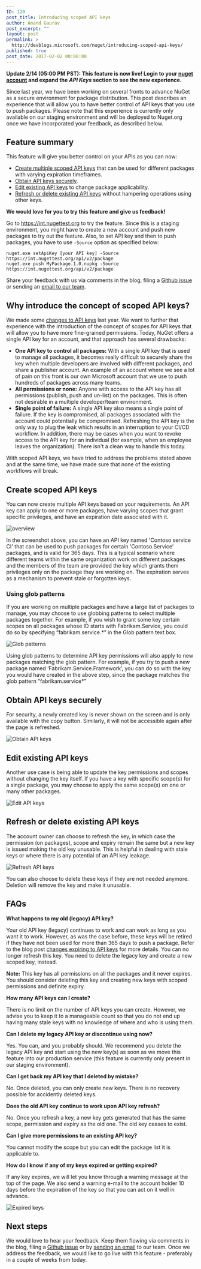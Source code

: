 ```yaml
---
ID: 120
post_title: Introducing scoped API keys
author: Anand Gaurav
post_excerpt: ""
layout: post
permalink: >
  http://devblogs.microsoft.com/nuget/introducing-scoped-api-keys/
published: true
post_date: 2017-02-02 00:00:00
---
```

**Update 2/14 (05:00 PM PST): This feature is now live! Login to your [nuget account][1] and expand the *API Keys* section to see the new experience.**

Since last year, we have been working on several fronts to advance NuGet as a secure environment for package distribution. This post describes an experience that will allow you to have better control of API keys that you use to push packages. Please note that this experience is currently only available on our staging environment and will be deployed to Nuget.org once we have incorporated your feedback, as described below.

## Feature summary

This feature will give you better control on your APIs as you can now:

*   [Create multiple scoped API keys][2] that can be used for different packages with varying expiration timeframes.
*   [Obtain API keys securely][3].
*   [Edit existing API keys][4] to change package applicability.
*   [Refresh or delete existing API keys][5] without hampering operations using other keys.

**We would love for you to try this feature and give us feedback!**

Go to <https://int.nugettest.org> to try the feature. Since this is a staging environment, you might have to create a new account and push new packages to try out the feature. Also, to set API key and then to push packages, you have to use `-Source` option as specified below:

    nuget.exe setApiKey [your API key] -Source https://int.nugettest.org/api/v2/package 
    nuget.exe push MyPackage.1.0.nupkg -Source https://int.nugettest.org/api/v2/package

Share your feedback with us via comments in the blog, filing a [Github issue][6] or sending an [email to our team][7].

## Why introduce the concept of scoped API keys?

We made some [changes to API keys][8] last year. We want to further that experience with the introduction of the concept of scopes for API keys that will allow you to have more fine-grained permissions. Today, NuGet offers a single API key for an account, and that approach has several drawbacks:

*   **One API key to control all packages:** With a single API key that is used to manage all packages, it becomes really difficult to securely share the key when multiple developers are involved with different packages, and share a publisher account. An example of an account where we see a lot of pain on this front is our own Microsoft account that we use to push hundreds of packages across many teams.
*   **All permissions or none:** Anyone with access to the API key has all permissions (publish, push and un-list) on the packages. This is often not desirable in a multiple developer/team environment.
*   **Single point of failure:** A single API key also means a single point of failure. If the key is compromised, all packages associated with the account could potentially be compromised. Refreshing the API key is the only way to plug the leak which results in an interruption to your CI/CD workflow. In addition, there may be cases when you want to revoke access to the API key for an individual (for example, when an employee leaves the organization). There isn't a clean way to handle this today.

With scoped API keys, we have tried to address the problems stated above and at the same time, we have made sure that none of the existing workflows will break.

## <a name="create-scoped-api-keys"></a>Create scoped API keys

You can now create multiple API keys based on your requirements. An API key can apply to one or more packages, have varying scopes that grant specific privileges, and have an expiration date associated with it.

![overview][9]

In the screenshot above, you can have an API key named 'Contoso service CI' that can be used to push packages for certain 'Contoso.Service’ packages, and is valid for 365 days. This is a typical scenario where different teams within the same organization work on different packages and the members of the team are provided the key which grants them privileges only on the package they are working on. The expiration serves as a mechanism to prevent stale or forgotten keys.

### Using glob patterns

If you are working on multiple packages and have a large list of packages to manage, you may choose to use globbing patterns to select multiple packages together. For example, if you wish to grant some key certain scopes on all packages whose ID starts with Fabrikam.Service, you could do so by specifying “fabrikam.service.*” in the Glob pattern text box.

![Glob patterns][10]

Using glob patterns to determine API key permissions will also apply to new packages matching the glob pattern. For example, if you try to push a new package named ‘Fabrikam.Service.Framework’, you can do so with the key you would have created in the above step, since the package matches the glob pattern “fabrikam.service*”

## <a name="obtain-api-keys"></a>Obtain API keys securely

For security, a newly created key is never shown on the screen and is only available with the copy button. Similarly, it will not be accessible again after the page is refreshed.

![Obtain API keys][11]

## <a name="edit-existing-api-keys"></a>Edit existing API keys

Another use case is being able to update the key permissions and scopes without changing the key itself. If you have a key with specific scope(s) for a single package, you may choose to apply the same scope(s) on one or many other packages.

![Edit API keys][12]

## <a name="refresh-or-delete-existing-api-keys"></a>Refresh or delete existing API keys

The account owner can choose to refresh the key, in which case the permission (on packages), scope and expiry remain the same but a new key is issued making the old key unusable. This is helpful in dealing with stale keys or where there is any potential of an API key leakage.

![Refresh API keys][13]

You can also choose to delete these keys if they are not needed anymore. Deletion will remove the key and make it unusable.

## FAQs

**What happens to my old (legacy) API key?**

Your old API key (legacy) continues to work and can work as long as you want it to work. However, as was the case before, these keys will be retired if they have not been used for more than 365 days to push a package. Refer to the blog post [changes expiring to API keys][8] for more details. You can no longer refresh this key. You need to delete the legacy key and create a new scoped key, instead.

**Note:** This key has all permissions on all the packages and it never expires. You should consider deleting this key and creating new keys with scoped permissions and definite expiry.

**How many API keys can I create?**

There is no limit on the number of API keys you can create. However, we advise you to keep it to a manageable count so that you do not end up having many stale keys with no knowledge of where and who is using them.

**Can I delete my legacy API key or discontinue using now?**

Yes. You can, and you probably should. We recommend you delete the legacy API key and start using the new key(s) as soon as we move this feature into our production service (this feature is currently only present in our staging environment).

**Can I get back my API key that I deleted by mistake?**

No. Once deleted, you can only create new keys. There is no recovery possible for accidently deleted keys.

**Does the old API key continue to work upon API key refresh?**

No. Once you refresh a key, a new key gets generated that has the same scope, permission and expiry as the old one. The old key ceases to exist.

**Can I give more permissions to an existing API key?**

You cannot modify the scope but you can edit the package list it is applicable to.

**How do I know if any of my keys expired or getting expired?**

If any key expires, we will let you know through a warning message at the top of the page. We also send a warning e-mail to the account holder 10 days before the expiration of the key so that you can act on it well in advance.

![Expired keys][14]

## Next steps

We would love to hear your feedback. Keep them flowing via comments in the blog, filing a [Github issue][6] or by [sending an email][7] to our team. Once we address the feedback, we would like to go live with this feature - preferably in a couple of weeks from today.

 [1]: https://www.nuget.org/account
 [2]: #create-scoped-api-keys
 [3]: #obtain-api-keys
 [4]: #edit-existing-api-keys
 [5]: #refresh-or-delete-existing-api-keys
 [6]: https://github.com/Nuget/nugetgallery/issues
 [7]: mailto:feedback@nuget.org?subject=[Scoped%20API%20keys]%20
 [8]: http://blog.nuget.org/20160825/Changes-to-Expiring-API-Keys.html
 [9]: https://devblogs.microsoft.com/nuget/wp-content/uploads/sites/49/2019/05/intro.png
 [10]: https://devblogs.microsoft.com/nuget/wp-content/uploads/sites/49/2019/05/glob-pattern.png
 [11]: https://devblogs.microsoft.com/nuget/wp-content/uploads/sites/49/2019/05/copy-api-key.png
 [12]: https://devblogs.microsoft.com/nuget/wp-content/uploads/sites/49/2019/05/edit-api-keys.png
 [13]: https://devblogs.microsoft.com/nuget/wp-content/uploads/sites/49/2019/05/refresh-api-key.png
 [14]: https://devblogs.microsoft.com/nuget/wp-content/uploads/sites/49/2019/05/expired-api-key-warning.png